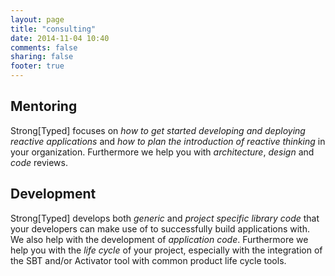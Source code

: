 ```yaml
---
layout: page
title: "consulting"
date: 2014-11-04 10:40
comments: false
sharing: false
footer: true
---
```


## Mentoring
<span class="strongtyped"><span class="strong">Strong</span><span class="typed">[Typed]</span></span> focuses on _how to get started developing and deploying reactive applications_ and _how to plan the introduction of reactive thinking_ in your organization. Furthermore we help you with _architecture_, _design_ and _code_ reviews.

## Development
<span class="strongtyped"><span class="strong">Strong</span><span class="typed">[Typed]</span></span> develops both _generic_ and _project specific library code_ that your developers can make use of to successfully build applications with. We also help with the development of _application code_. Furthermore we help you with the _life cycle_ of your project, especially with the integration of the SBT and/or Activator tool with common product life cycle tools. 